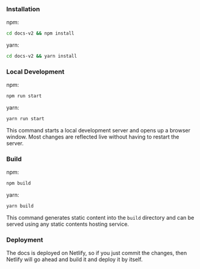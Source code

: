 ### Installation

npm:

```sh
cd docs-v2 && npm install
```

yarn: 

```sh
cd docs-v2 && yarn install
```

### Local Development


npm: 

```sh
npm run start
```

yarn: 

```sh
yarn run start
```

This command starts a local development server and opens up a browser window. Most changes are reflected live without having to restart the server.

### Build

npm:

```sh
npm build
```

yarn: 

```sh
yarn build
```

This command generates static content into the `build` directory and can be served using any static contents hosting service.

### Deployment

The docs is deployed on Netlify, so if you just commit the changes, then Netlify will go ahead and build it and deploy it by itself.
